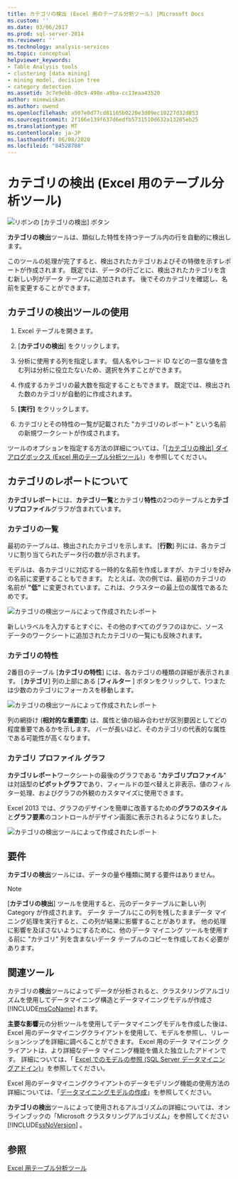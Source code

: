 ```yaml
---
title: カテゴリの検出 (Excel 用のテーブル分析ツール) |Microsoft Docs
ms.custom: ''
ms.date: 03/06/2017
ms.prod: sql-server-2014
ms.reviewer: ''
ms.technology: analysis-services
ms.topic: conceptual
helpviewer_keywords:
- Table Analysis tools
- clustering [data mining]
- mining model, decision tree
- category detection
ms.assetid: 3c7e9ebb-d0c9-498e-a9ba-cc13eaa43520
author: minewiskan
ms.author: owend
ms.openlocfilehash: a507e0d77cd81165b0220e3d09ec10227d32d853
ms.sourcegitcommit: 2f166e139f637d6edfb5731510d632a13205eb25
ms.translationtype: MT
ms.contentlocale: ja-JP
ms.lasthandoff: 06/08/2020
ms.locfileid: "84528708"
---
```

# <a name="detect-categories-table-analysis-tools-for-excel"></a>カテゴリの検出 (Excel 用のテーブル分析ツール)
  ![リボンの [カテゴリの検出] ボタン](media/tat-detectcat.gif "リボンの [カテゴリの検出] ボタン")

 **カテゴリの検出**ツールは、類似した特性を持つテーブル内の行を自動的に検出します。

 このツールの処理が完了すると、検出されたカテゴリおよびその特徴を示すレポートが作成されます。 既定では、データの行ごとに、検出されたカテゴリを含む新しい列がデータ テーブルに追加されます。 後でそのカテゴリを確認し、名前を変更することができます。

## <a name="using-the-detect-categories-tool"></a>カテゴリの検出ツールの使用

1.  Excel テーブルを開きます。

2.  [**カテゴリの検出**] をクリックします。

3.  分析に使用する列を指定します。 個人名やレコード ID などの一意な値を含む列は分析に役立たないため、選択を外すことができます。

4.  作成するカテゴリの最大数を指定することもできます。 既定では、検出された数のカテゴリが自動的に作成されます。

5.  **[実行]** をクリックします。

6.  カテゴリとその特性の一覧が記載された "カテゴリのレポート" という名前の新規ワークシートが作成されます。

 ツールのオプションを指定する方法の詳細については、「[[カテゴリの検出] ダイアログボックス (Excel 用のテーブル分析ツール)](detect-categories-table-analysis-tools-for-excel.md)」を参照してください。

## <a name="understanding-the-categories-report"></a>カテゴリのレポートについて
 **カテゴリレポート**には、**カテゴリ一覧**とカテゴリ**特性**の2つのテーブルと**カテゴリプロファイル**グラフが含まれています。

### <a name="category-list"></a>カテゴリの一覧
 最初のテーブルは、検出されたカテゴリを示します。 [**行数**] 列には、各カテゴリに割り当てられたデータ行の数が示されます。

 モデルは、各カテゴリに対応する一時的な名前を作成しますが、カテゴリを好みの名前に変更することもできます。 たとえば、次の例では、最初のカテゴリの名前が **"低"** に変更されています。これは、クラスターの最上位の属性であるためです。

 ![カテゴリの検出ツールによって作成されたレポート](media/dm13-tat-detectcat-report1.gif "カテゴリの検出ツールによって作成されたレポート")

 新しいラベルを入力するとすぐに、その他のすべてのグラフのほかに、ソース データのワークシートに追加されたカテゴリの一覧にも反映されます。

### <a name="category-characteristics"></a>カテゴリの特性
 2番目のテーブル [**カテゴリの特性**] には、各カテゴリの種類の詳細が表示されます。 [**カテゴリ**] 列の上部にある [**フィルター** ] ボタンをクリックして、1つまたは少数のカテゴリにフォーカスを移動します。

 ![カテゴリの検出ツールによって作成されたレポート](media/dm13-tat-detectcat-report2.gif "カテゴリの検出ツールによって作成されたレポート")

 列の網掛け (**相対的な重要度**) は、属性と値の組み合わせが区別要因としてどの程度重要であるかを示します。 バーが長いほど、そのカテゴリの代表的な属性である可能性が高くなります。

### <a name="categories-profile-chart"></a>カテゴリ プロファイル グラフ
 **カテゴリレポート**ワークシートの最後のグラフである "**カテゴリプロファイル**" は対話型の**ピボットグラフ**であり、フィールドの並べ替えと非表示、値のフィルター処理、およびグラフの外観のカスタマイズに使用できます。

 Excel 2013 では、グラフのデザインを簡単に改善するための**グラフのスタイル**と**グラフ要素**のコントロールがデザイン画面に表示されるようになりました。

 ![カテゴリの検出ツールによって作成されたレポート](media/dm13-tat-detectcat-report3.gif "カテゴリの検出ツールによって作成されたレポート")

## <a name="requirements"></a>要件
 **カテゴリの検出**ツールには、データの量や種類に関する要件はありません。

> [!NOTE]
>  [**カテゴリの検出**] ツールを使用すると、元のデータテーブルに新しい列 Category が作成されます。 データ テーブルにこの列を残したままデータ マイニング処理を実行すると、この列が結果に影響することがあります。 他の処理に影響を及ぼさないようにするために、他のデータ マイニング ツールを使用する前に "カテゴリ" 列を含まないデータ テーブルのコピーを作成しておく必要があります。

## <a name="related-tools"></a>関連ツール
 カテゴリの**検出**ツールによってデータが分析されると、クラスタリングアルゴリズムを使用してデータマイニング構造とデータマイニングモデルが作成さ [!INCLUDE[msCoName](../includes/msconame-md.md)] れます。

 **主要な影響**元の分析ツールを使用してデータマイニングモデルを作成した後は、Excel 用のデータマイニングクライアントを使用して、モデルを参照し、リレーションシップを詳細に調べることができます。 Excel 用のデータ マイニング クライアントは、より詳細なデータ マイニング機能を備えた独立したアドインです。 詳細については、「 [Excel でのモデルの参照 &#40;SQL Server データマイニングアドイン&#41;](browsing-models-in-excel-sql-server-data-mining-add-ins.md)」を参照してください。

 Excel 用のデータマイニングクライアントのデータモデリング機能の使用方法の詳細については、「[データマイニングモデルの作成](creating-a-data-mining-model.md)」を参照してください。

 **カテゴリの検出**ツールによって使用されるアルゴリズムの詳細については、オンラインブックの「Microsoft クラスタリングアルゴリズム」を参照してください [!INCLUDE[ssNoVersion](../includes/ssnoversion-md.md)] 。

## <a name="see-also"></a>参照
 [Excel 用テーブル分析ツール](table-analysis-tools-for-excel.md)


